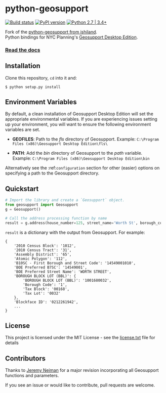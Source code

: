 # python-geosupport 

[![Build status](https://ci.appveyor.com/api/projects/status/5uocynec8e3maeeq?svg=true&branch=master)](https://ci.appveyor.com/project/ishiland/python-geosupport) [![PyPI version](https://img.shields.io/pypi/v/python-geosupport.svg)](https://pypi.python.org/pypi/python-geosupport/) [![Python 2.7 | 3.4+](https://img.shields.io/badge/python-2.7%20%7C%203.4+-blue.svg)](https://www.python.org/downloads/release/python-360/) 

Fork of the [python-geosupport from ishiland](https://github.com/ishiland/python-geosupport).\
Python bindings for NYC Planning's [Geosupport Desktop Edition](https://www1.nyc.gov/site/planning/data-maps/open-data/dwn-gde-home.page).

### [Read the docs](https://python-geosupport.readthedocs.io/en/latest/) 

## Installation

Clone this repository, `cd` into it and:

```commandline
$ python setup.py install
```

## Environment Variables

By default, a clean installation of Geosupport Desktop Edition will set the appropriate environmental variables. If you are experiencing issues setting up your environment, you will want to ensure the following environment variables are set.

- **GEOFILES**: Path to the *fls* directory of Geosupport. Example: ``C:\Program Files (x86)\Geosupport Desktop Edition\fls\``

- **PATH**: Add the *bin* directory of Geosupport to the *path* variable. Example: ``C:\Program Files (x86)\Geosupport Desktop Edition\bin``

Alternatively see the :ref:`configuration` section for other (easier) options on specifying a path to the Geosupport directory.

## Quickstart

```python
# Import the library and create a `Geosupport` object.
from geosupport import Geosupport
g = Geosupport()

# Call the address processing function by name
result = g.address(house_number=125, street_name='Worth St', borough_code='Mn')
```

`result` is a dictionary with the output from Geosupport. For example:

```
{
    '2010 Census Block': '1012',
    '2010 Census Tract': '31',
    'Assembly District': '65',
    'Atomic Polygon': '112',
    'B10SC - First Borough and Street Code': '14549001010',
    'BOE Preferred B7SC': '14549001',
    'BOE Preferred Street Name': 'WORTH STREET',
    'BOROUGH BLOCK LOT (BBL)': {
        'BOROUGH BLOCK LOT (BBL)': '1001680032',
        'Borough Code': '1',
        'Tax Block': '00168',
        'Tax Lot': '0032'
    },
    'Blockface ID': '0212261942',
    ...
}
```

## License

This project is licensed under the MIT License - see the [license.txt](license.txt) file for details

## Contributors
Thanks to [Jeremy Neiman](https://github.com/docmarionum1) for a major revision incorporating all Geosupport functions and parameters.

If you see an issue or would like to contribute, pull requests are welcome.
